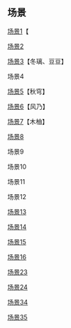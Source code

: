 ## 场景

[场景1](06出教学楼剧情.md)【

[场景2](03千子.md)

[场景3](01开头.md)【冬璃、豆豆】

场景4

[场景5](02木柚.md)【秋穹】

[场景6](02木柚.md)【风乃】

[场景7](01开头.md)【木柚】

[场景8](03千子.md)

场景9

场景10

场景11

场景12

[场景13](04雪奈.md)

[场景14](04雪奈.md)

[场景15](07菲亚.md)

[场景16](07菲亚.md)

[场景23](08白纱奈.md)

[场景24](08白纱奈.md)

[场景34](05兔.md)

[场景35](05兔.md)
